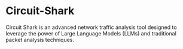 # Circuit-Shark
Circuit Shark is an advanced network traffic analysis tool designed to leverage the power of Large Language Models (LLMs) and traditional packet analysis techniques.
